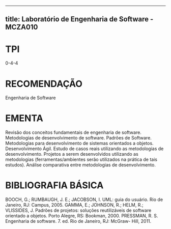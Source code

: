 
---
title: Laboratório de Engenharia de Software - MCZA010 
---

# TPI

0-4-4

# RECOMENDAÇÃO

Engenharia de Software

# EMENTA

Revisão dos conceitos fundamentais de engenharia de software. Metodologias de desenvolvimento de software. Padrões de Software. Metodologias para desenvolvimento de sistemas orientados a objetos. Desenvolvimento Ágil. Estudo de casos reais utilizando as metodologias de desenvolvimento. Projetos a serem desenvolvidos utilizando as metodologias (ferramentas/ambientes serão utilizados na prática de tais estudos). Análise comparativa entre metodologias de desenvolvimento.

# BIBLIOGRAFIA BÁSICA

BOOCH, G.; RUMBAUGH, J. E.; JACOBSON, I. UML: guia do usuário. Rio de Janeiro, RJ: Campus, 2005.
GAMMA, E.; JOHNSON, R.; HELM, R.; VLISSIDES, J. Padrões de projetos: soluções reutilizáveis de software orientado a objetos. Porto Alegre, RS: Bookman, 2000.
PRESSMAN, R. S. Engenharia de software. 7. ed. Rio de Janeiro, RJ: McGraw- Hill, 2011.
        